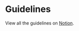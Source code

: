 # Guidelines

View all the guidelines on [Notion](https://bccit.notion.site/Design-guidelines-f2541384cb4942418fae01abf3d3c15b).
